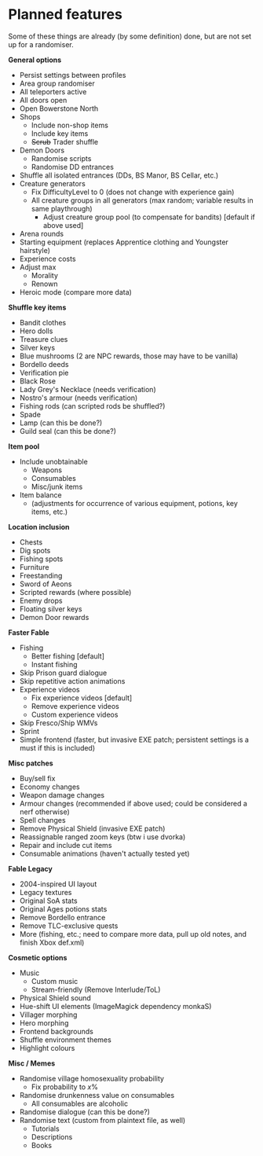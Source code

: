 # Planned features
Some of these things are already (by some definition) done, but are not set up for a randomiser.

**General options**
- Persist settings between profiles
- Area group randomiser
- All teleporters active
- All doors open
- Open Bowerstone North
- Shops
  - Include non-shop items
  - Include key items
  - ~~Scrub~~ Trader shuffle
- Demon Doors
  - Randomise scripts
  - Randomise DD entrances
- Shuffle all isolated entrances (DDs, BS Manor, BS Cellar, etc.)
- Creature generators
  - Fix DifficultyLevel to 0 (does not change with experience gain)
  - All creature groups in all generators (max random; variable results in same playthrough)
    - Adjust creature group pool (to compensate for bandits) [default if above used]
- Arena rounds
- Starting equipment (replaces Apprentice clothing and Youngster hairstyle)
- Experience costs
- Adjust max
  - Morality
  - Renown
- Heroic mode (compare more data)

**Shuffle key items**
- Bandit clothes
- Hero dolls
- Treasure clues
- Silver keys
- Blue mushrooms (2 are NPC rewards, those may have to be vanilla)
- Bordello deeds
- Verification pie
- Black Rose
- Lady Grey's Necklace (needs verification)
- Nostro's armour (needs verification)
- Fishing rods (can scripted rods be shuffled?)
- Spade
- Lamp (can this be done?)
- Guild seal (can this be done?)

**Item pool**
- Include unobtainable
  - Weapons
  - Consumables
  - Misc/junk items
- Item balance
  - (adjustments for occurrence of various equipment, potions, key items, etc.)

**Location inclusion**
- Chests
- Dig spots
- Fishing spots
- Furniture
- Freestanding
- Sword of Aeons
- Scripted rewards (where possible)
- Enemy drops
- Floating silver keys
- Demon Door rewards

**Faster Fable**
- Fishing
  - Better fishing [default]
  - Instant fishing
- Skip Prison guard dialogue
- Skip repetitive action animations
- Experience videos
  - Fix experience videos [default]
  - Remove experience videos
  - Custom experience videos
- Skip Fresco/Ship WMVs
- Sprint
- Simple frontend (faster, but invasive EXE patch; persistent settings is a must if this is included)

**Misc patches**
- Buy/sell fix
- Economy changes
- Weapon damage changes
- Armour changes (recommended if above used; could be considered a nerf otherwise)
- Spell changes
- Remove Physical Shield (invasive EXE patch)
- Reassignable ranged zoom keys (btw i use dvorka)
- Repair and include cut items
- Consumable animations (haven't actually tested yet)	

**Fable Legacy**
- 2004-inspired UI layout
- Legacy textures
- Original SoA stats
- Original Ages potions stats
- Remove Bordello entrance
- Remove TLC-exclusive quests
- More (fishing, etc.; need to compare more data, pull up old notes, and finish Xbox def.xml)
	
**Cosmetic options**
- Music
  - Custom music
  - Stream-friendly (Remove Interlude/ToL)
- Physical Shield sound
- Hue-shift UI elements (ImageMagick dependency monkaS)
- Villager morphing
- Hero morphing
- Frontend backgrounds
- Shuffle environment themes
- Highlight colours

**Misc / Memes**
- Randomise village homosexuality probability
  - Fix probability to *x*%
- Randomise drunkenness value on consumables
  - All consumables are alcoholic
- Randomise dialogue (can this be done?)
- Randomise text (custom from plaintext file, as well)
  - Tutorials
  - Descriptions
  - Books
